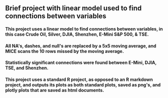 
## Brief project with linear model used to find connections between variables

#### This project uses a linear model to find connections between variables, in this case Crude Oil, Silver, DJIA, Shenzhen, E-Mini S&P 500, & TSE.

#### All NA's, dashes, and null's are replaced by a 5x5 moving average, and MICE scans the 10 rows missed by the moving average.

#### Statistically significant connections were found between E-Mini, DJIA, TSE, and Shenzhen.

#### This project uses a standard R project, as opposed to an R markdown project, and outputs its plots as both standard plots, saved as png's, and plotly plots that are saved as html documents. 
